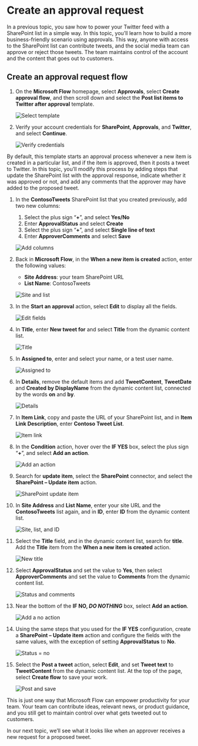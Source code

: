 <properties
   pageTitle="Create an approval request | Microsoft Flow"
   description="Learn how to manage the approval of documents and processes."
   services=""
   suite="flow"
   documentationCenter="na"
   authors="msftman"
   manager="anneta"
   editor=""
   tags=""
   featuredVideoId="65yz8tqnWe0"
   courseDuration="4m"/>

<tags
   ms.service="flow"
   ms.devlang="na"
   ms.topic="get-started-article"
   ms.tgt_pltfrm="na"
   ms.workload="na"
   ms.date="08/16/2017"
   ms.author="deonhe"/>

# Create an approval request 

In a previous topic, you saw how to power your Twitter feed with a SharePoint list in a  simple way. In this topic, you’ll learn how to build a more business-friendly scenario using approvals. This way, anyone with access to the SharePoint list can contribute tweets, and the social media team can approve or reject those tweets. The team maintains control of the account and the content that goes out to customers. 

## Create an approval request flow

1. On the **Microsoft Flow** homepage, select **Approvals**, select **Create approval flow**, and then scroll down and select the **Post list items to Twitter after approval** template. 

    ![Select template](./media/learning-approval-center/create-approval.png)

1. Verify your account credentials for **SharePoint**, **Approvals**, and **Twitter**, and select **Continue**. 

    ![Verify credentials](./media/learning-approval-center/verify-credentials.png)

By default, this template starts an approval process whenever a new item is created in a particular list, and if the item is approved, then it posts a tweet to Twitter. In this topic, you’ll modify this process by adding steps that update the SharePoint list with the approval response, indicate whether it was approved or not, and add any comments that the approver may have added to the proposed tweet. 

1. In the **ContosoTweets** SharePoint list that you created previously, add two new columns:
    1. Select the plus sign “**+**”, and select **Yes/No**
    1. Enter **ApprovalStatus** and select **Create**
    1. Select the plus sign “**+**”, and select **Single line of text**
    1. Enter **ApproverComments** and select **Save**

    ![Add columns](./media/learning-approval-center/new-columns.png)

1. Back in **Microsoft Flow**, in the **When a new item is created** action, enter the following values:
    - **Site Address**: your team SharePoint URL
    - **List Name**: ContosoTweets

    ![Site and list](./media/learning-approval-center/site-address.png)

1. In the **Start an approval** action, select **Edit** to display all the fields. 

    ![Edit fields](./media/learning-approval-center/edit-all-fields.png)

1. In **Title**, enter **New tweet for** and select **Title** from the dynamic content list. 

    ![Title](./media/learning-approval-center/tweet-title.png)


1. In **Assigned to**, enter and select your name, or a test user name. 

    ![Assigned to](./media/learning-approval-center/tweet-assigned-to.png)

1. In **Details**, remove the default items and add **TweetContent**, **TweetDate** and **Created by DisplayName** from the dynamic content list, connected by the words **on** and **by**. 

    ![Details](./media/learning-approval-center/tweet-details.png)


1. In **Item Link**, copy and paste the URL of your SharePoint list, and in **Item Link Description**, enter **Contoso Tweet List**. 

    ![Item link](./media/learning-approval-center/tweet-item-link.png)

1. In the **Condition** action, hover over the **IF YES** box, select the plus sign “**+**”, and select **Add an action**. 

    ![Add an action](./media/learning-approval-center/add-an-action.png)

1. Search for **update item**, select the **SharePoint** connector, and select the **SharePoint – Update item** action.

    ![SharePoint update item](./media/learning-approval-center/update-item.png)

1. In **Site Address** and **List Name**, enter your site URL and the **ContosoTweets** list again, and in **ID**, enter **ID** from the dynamic content list. 

    ![Site, list, and ID](./media/learning-approval-center/address-list-id.png)

1. Select the **Title** field, and in the dynamic content list, search for **title**. Add the **Title** item from the **When a new item is created** action. 

    ![New title](./media/learning-approval-center/add-title.png)

1. Select **ApprovalStatus** and set the value to **Yes**, then select **ApproverComments** and set the value to **Comments** from the dynamic content list. 

    ![Status and comments](./media/learning-approval-center/approver-status.png)

1. Near the bottom of the **IF NO, _DO NOTHING_** box, select **Add an action**.

    ![Add a no action](./media/learning-approval-center/add-a-no-action.png)

1. Using the same steps that you used for the **IF YES** configuration, create a **SharePoint – Update item** action and configure the fields with the same values, with the exception of setting **ApprovalStatus** to **No**. 

    ![Status = no](./media/learning-approval-center/status-no.png)

1. Select the **Post a tweet** action, select **Edit**, and set **Tweet text** to **TweetContent** from the dynamic content list.  At the top of the page, select **Create flow** to save your work. 

    ![Post and save](./media/learning-approval-center/post-tweet.png)

This is just one way that Microsoft Flow can empower productivity for your team. Your team can contribute ideas, relevant news, or product guidance, and you still get to maintain control over what gets tweeted out to customers.

In our next topic, we’ll see what it looks like when an approver receives a new request for a proposed tweet. 


